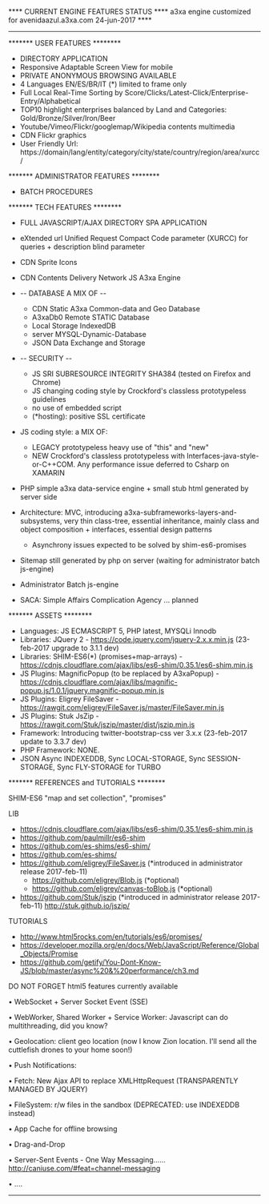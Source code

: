 **** CURRENT ENGINE FEATURES STATUS ****
a3xa engine customized for avenidaazul.a3xa.com 
24-jun-2017 **** 
______________________________________________




******* USER FEATURES ********

* DIRECTORY APPLICATION
* Responsive Adaptable Screen View for mobile
* PRIVATE ANONYMOUS BROWSING AVAILABLE 
* 4 Languages EN/ES/BR/IT (\*) limited to frame only
* Full Local Real-Time Sorting by Score/Clicks/Latest-Click/Enterprise-Entry/Alphabetical
* TOP10 highlight enterprises balanced by Land and Categories: Gold/Bronze/Silver/Iron/Beer 
* Youtube/Vimeo/Flickr/googlemap/Wikipedia contents multimedia
* CDN Flickr graphics
* User Friendly Url:   https://domain/lang/entity/category/city/state/country/region/area/xurcc/




******* ADMINISTRATOR FEATURES ********

* BATCH PROCEDURES


******* TECH FEATURES ********

* FULL JAVASCRIPT/AJAX DIRECTORY SPA APPLICATION
* eXtended url Unified Request Compact Code parameter (XURCC) for queries + description blind parameter
* CDN Sprite Icons
* CDN Contents Delivery Network JS A3xa Engine

* -- DATABASE A MIX OF --
   - CDN Static A3xa Common-data and Geo Database
   - A3xaDb0 Remote STATIC Database
   - Local Storage IndexedDB
   - server MYSQL-Dynamic-Database
   - JSON Data Exchange and Storage

* -- SECURITY --
   - JS SRI SUBRESOURCE INTEGRITY  SHA384 (tested on Firefox and Chrome)
   - JS changing coding style by Crockford's classless prototypeless guidelines
   - no use of embedded script
   - (*hosting): positive SSL certificate
* JS coding style: a MIX OF:
    * LEGACY prototypeless heavy use of "this" and "new"
    * NEW Crockford's classless prototypeless with Interfaces-java-style-or-C++COM. 
          Any performance issue deferred to Csharp on XAMARIN
* PHP simple a3xa data-service engine + small stub html generated by server side
* Architecture: MVC, introducing a3xa-subframeworks-layers-and-subsystems, very thin class-tree, essential inheritance, mainly class and object composition + interfaces, essential design patterns
   * Asynchrony issues expected to be solved by shim-es6-promises
* Sitemap still generated by php on server (waiting for administrator batch js-engine)
* Administrator Batch js-engine
* SACA: Simple Affairs Complication Agency ... planned


******* ASSETS ********

* Languages: JS ECMASCRIPT 5, PHP latest, MYSQLi Innodb
* Libraries: JQuery 2 - https://code.jquery.com/jquery-2.x.x.min.js  (23-feb-2017 upgrade to 3.1.1 dev)
* Libraries: SHIM-ES6(\*) (promises+map-arrays) - https://cdnjs.cloudflare.com/ajax/libs/es6-shim/0.35.1/es6-shim.min.js
* JS Plugins: MagnificPopup (to be replaced by A3xaPopup) - https://cdnjs.cloudflare.com/ajax/libs/magnific-popup.js/1.0.1/jquery.magnific-popup.min.js
* JS Plugins: Eligrey FileSaver - https://rawgit.com/eligrey/FileSaver.js/master/FileSaver.min.js
* JS Plugins: Stuk JsZip - https://rawgit.com/Stuk/jszip/master/dist/jszip.min.js
* Framework: Introducing twitter-bootstrap-css ver 3.x.x (23-feb-2017 update to 3.3.7 dev) 
* PHP Framework: NONE.
* JSON Async INDEXEDDB, Sync LOCAL-STORAGE, Sync SESSION-STORAGE, Sync FLY-STORAGE  for TURBO 


******* REFERENCES and TUTORIALS ********


SHIM-ES6
"map and set collection", "promises"


LIB
* https://cdnjs.cloudflare.com/ajax/libs/es6-shim/0.35.1/es6-shim.min.js
* https://github.com/paulmillr/es6-shim
* https://github.com/es-shims/es6-shim/
* https://github.com/es-shims/
* https://github.com/eligrey/FileSaver.js (*introduced in administrator release 2017-feb-11)
   - https://github.com/eligrey/Blob.js (*optional)
   - https://github.com/eligrey/canvas-toBlob.js (*optional)
* https://github.com/Stuk/jszip (*introduced in administrator release 2017-feb-11)
      http://stuk.github.io/jszip/
      
      
TUTORIALS
* http://www.html5rocks.com/en/tutorials/es6/promises/
* https://developer.mozilla.org/en/docs/Web/JavaScript/Reference/Global_Objects/Promise
* https://github.com/getify/You-Dont-Know-JS/blob/master/async%20&%20performance/ch3.md



DO NOT FORGET html5 features currently available

• WebSocket + Server Socket Event (SSE)

• WebWorker, Shared Worker + Service Worker: Javascript can do multithreading, did you know?

• Geolocation: client geo location (now I know Zion location. I'll send all the cuttlefish drones to your home soon!)

• Push Notifications:

• Fetch: New Ajax API to replace XMLHttpRequest (TRANSPARENTLY MANAGED BY JQUERY)

• FileSystem: r/w files in the sandbox (DEPRECATED: use INDEXEDDB instead)

• App Cache for offline browsing

• Drag-and-Drop

• Server-Sent Events - One Way Messaging...... http://caniuse.com/#feat=channel-messaging

• ....



******* ******* ******* ******* ******* ******* *******





